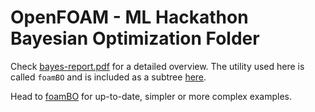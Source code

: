 # OpenFOAM - ML Hackathon Bayesian Optimization Folder

Check [bayes-report.pdf](bayes-report.pdf) for a detailed
overview. The utility used here is called `foamBO` and is included as a subtree [here](foamBO).

Head to [foamBO](https://FoamScience/OpenFOAM-Multi-Objective-Optimization) for up-to-date,
simpler or more complex examples.
